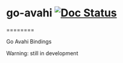 # go-avahi [![Doc Status](https://godoc.org/github.com/KlemensWinter/go-avahi?status.png)](https://godoc.org/github.com/KlemensWinter/go-avahi)
========

Go Avahi Bindings


Warning: still in development
